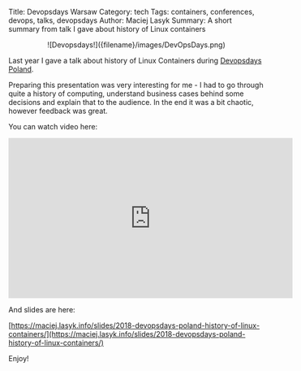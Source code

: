 Title: Devopsdays Warsaw
Category: tech
Tags: containers, conferences, devops, talks, devopsdays
Author: Maciej Lasyk
Summary: A short summary from talk I gave about history of Linux containers

<center>![Devopsdays!]({filename}/images/DevOpsDays.png)</center>

Last year I gave a talk about history of Linux Containers during
[Devopsdays Poland](https://devopsdays.pl/).

Preparing this presentation was very interesting for me - I had to go through
quite a history of computing, understand business cases behind some
decisions and explain that to the audience. In the end it was a bit chaotic,
however feedback was great.

You can watch video here:

<iframe width="560" height="315" src="https://www.youtube.com/embed/_GSLj-c_LMI" frameborder="0" allow="accelerometer; autoplay; encrypted-media; gyroscope; picture-in-picture" allowfullscreen></iframe>

And slides are here:

[https://maciej.lasyk.info/slides/2018-devopsdays-poland-history-of-linux-containers/](https://maciej.lasyk.info/slides/2018-devopsdays-poland-history-of-linux-containers/)

Enjoy!